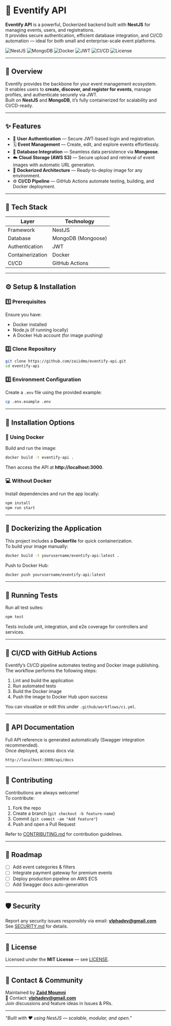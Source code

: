 # 🎉 Eventify API

**Eventify API** is a powerful, Dockerized backend built with **NestJS** for managing events, users, and registrations.  
It provides secure authentication, efficient database integration, and CI/CD automation — ideal for both small and enterprise-scale event platforms.

<p align="left">
  <img alt="NestJS" src="https://img.shields.io/badge/NestJS-Framework-red">
  <img alt="MongoDB" src="https://img.shields.io/badge/Database-MongoDB-brightgreen">
  <img alt="Docker" src="https://img.shields.io/badge/Container-Docker-blue">
  <img alt="JWT" src="https://img.shields.io/badge/Auth-JWT-orange">
  <img alt="CI/CD" src="https://img.shields.io/badge/CI/CD-GitHub_Actions-black">
  <img alt="License" src="https://img.shields.io/badge/License-MIT-green">
</p>

---

## 🚀 Overview

Eventify provides the backbone for your event management ecosystem.  
It enables users to **create, discover, and register for events**, manage profiles, and authenticate securely via JWT.  
Built on **NestJS** and **MongoDB**, it’s fully containerized for scalability and CI/CD-ready.

---

## ✨ Features

- 🔐 **User Authentication** — Secure JWT-based login and registration.  
- 🗓️ **Event Management** — Create, edit, and explore events effortlessly.  
- 🧩 **Database Integration** — Seamless data persistence via **Mongoose**.  
- ☁️ **Cloud Storage (AWS S3)** — Secure upload and retrieval of event images with automatic URL generation.
- 🐳 **Dockerized Architecture** — Ready-to-deploy image for any environment.  
- ⚙️ **CI/CD Pipeline** — GitHub Actions automate testing, building, and Docker deployment.  

---

## 🧠 Tech Stack

| Layer | Technology |
|-------|-------------|
| Framework | NestJS |
| Database | MongoDB (Mongoose) |
| Authentication | JWT |
| Containerization | Docker |
| CI/CD | GitHub Actions |

---

## ⚙️ Setup & Installation

### 1️⃣ Prerequisites

Ensure you have:
- Docker installed  
- Node.js (if running locally)  
- A Docker Hub account (for image pushing)

### 2️⃣ Clone Repository
```bash
git clone https://github.com/zaiidmo/eventify-api.git
cd eventify-api
```

### 3️⃣ Environment Configuration
Create a `.env` file using the provided example:
```bash
cp .env.example .env
```

---

## 🧩 Installation Options

### 🐳 Using Docker
Build and run the image:
```bash
docker build -t eventify-api .
```
Then access the API at **http://localhost:3000**.

### 💻 Without Docker
Install dependencies and run the app locally:
```bash
npm install
npm run start
```

---

## 🐋 Dockerizing the Application

This project includes a **Dockerfile** for quick containerization.  
To build your image manually:
```bash
docker build -t yourusername/eventify-api:latest .
```
Push to Docker Hub:
```bash
docker push yourusername/eventify-api:latest
```

---

## 🧪 Running Tests

Run all test suites:
```bash
npm test
```
Tests include unit, integration, and e2e coverage for controllers and services.

---

## 🔄 CI/CD with GitHub Actions

Eventify’s CI/CD pipeline automates testing and Docker image publishing.  
The workflow performs the following steps:
1. Lint and build the application  
2. Run automated tests  
3. Build the Docker image  
4. Push the image to Docker Hub upon success  

You can visualize or edit this under `.github/workflows/ci.yml`.

---

## 📘 API Documentation

Full API reference is generated automatically (Swagger integration recommended).  
Once deployed, access docs via:
```
http://localhost:3000/api/docs
```

---

## 🤝 Contributing

Contributions are always welcome!  
To contribute:
1. Fork the repo  
2. Create a branch (`git checkout -b feature-name`)  
3. Commit (`git commit -am "Add feature"`)  
4. Push and open a Pull Request  

Refer to [CONTRIBUTING.md](CONTRIBUTING.md) for contribution guidelines.

---

## 🧩 Roadmap

- [ ] Add event categories & filters  
- [ ] Integrate payment gateway for premium events  
- [ ] Deploy production pipeline on AWS ECS  
- [ ] Add Swagger docs auto-generation  

---

## 🛡️ Security

Report any security issues responsibly via email: **vlphadev@gmail.com**  
See [SECURITY.md](SECURITY.md) for details.

---

## 🪪 License

Licensed under the **MIT License** — see [LICENSE](LICENSE).

---

## 💬 Contact & Community

Maintained by **[Zaiid Moumni](https://zaiid.moumni.uk)**  
📧 Contact: **vlphadev@gmail.com**  
Join discussions and feature ideas in Issues & PRs.  

---

_“Built with ❤️ using NestJS — scalable, modular, and open.”_
